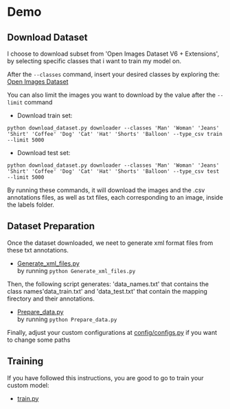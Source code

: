 # Demo

## Download Dataset

I choose to download subset from 'Open Images Dataset V6 + Extensions', by selecting specific classes that i want to train my model on.

After the ```--classes``` command, insert your desired classes by exploring the: [Open Images Dataset](https://storage.googleapis.com/openimages/web/index.html)

You can also limit the images you want to download by the value after the ```--limit``` command

* Download train set:
```
python download_dataset.py downloader --classes 'Man' 'Woman' 'Jeans' 'Shirt' 'Coffee' 'Dog' 'Cat' 'Hat' 'Shorts' 'Balloon' --type_csv train --limit 5000
```

* Download test set:
```
python download_dataset.py downloader --classes 'Man' 'Woman' 'Jeans' 'Shirt' 'Coffee' 'Dog' 'Cat' 'Hat' 'Shorts' 'Balloon' --type_csv test --limit 5000
```
By running these commands, it will download the images and the .csv annotations files, as well as txt files, each corresponding to an image, inside the labels folder. 

## Dataset Preparation

Once the dataset downloaded, we neet to generate xml format files from these txt annotations.
* [Generate_xml_files.py](https://github.com/jonykoren/Demo/blob/master/Generate_xml_files.py)  
by running ```python Generate_xml_files.py```

Then, the following script generates: 'data_names.txt' that contains the class names'data_train.txt' and 'data_test.txt' that contain the mapping firectory and their annotations.
* [Prepare_data.py](https://github.com/jonykoren/Demo/blob/master/Prepare_data.py)  
by running ```python Prepare_data.py```

Finally, adjust your custom configurations at [config/configs.py](https://github.com/jonykoren/Demo/blob/master/config/configs.py) if you want to change some paths 

## Training
If you have followed this instructions, you are good to go to train your custom model:
* [train.py](https://github.com/jonykoren/Demo/blob/master/train.py)

